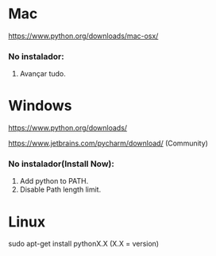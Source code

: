 <h1> Mac</h1>

https://www.python.org/downloads/mac-osx/
 
### No instalador:
1. Avançar tudo.

<h1> Windows</h1>

https://www.python.org/downloads/

https://www.jetbrains.com/pycharm/download/  (Community)

### No instalador(Install Now):
1.  Add python to PATH.
2. Disable Path length limit.


<h1> Linux</h1>

sudo apt-get install pythonX.X (X.X = version)